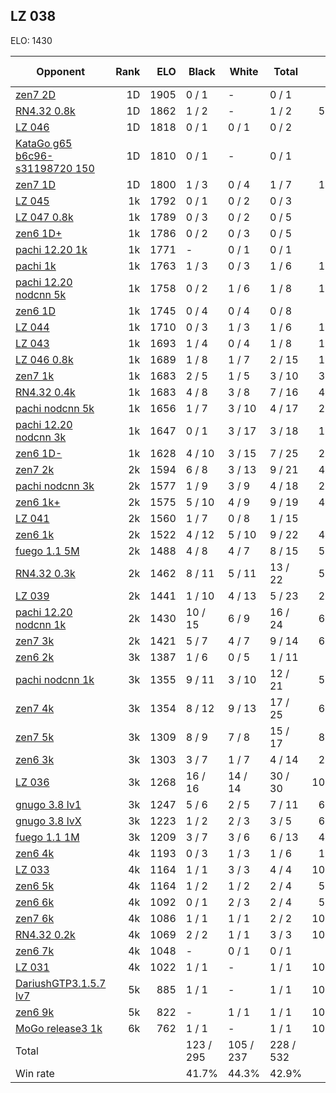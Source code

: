 ## LZ 038 ##

ELO: 1430

Opponent | Rank | ELO | Black | White | Total | Win rate
---------|-----:|----:|-------|-------|-------|-------:
[zen7 2D](zen7%202D.md) | 1D | 1905 | 0 / 1 | - | 0 / 1 | 0.0%
[RN4.32 0.8k](RN4.32%200.8k.md) | 1D | 1862 | 1 / 2 | - | 1 / 2 | 50.0%
[LZ 046](LZ%20046.md) | 1D | 1818 | 0 / 1 | 0 / 1 | 0 / 2 | 0.0%
[KataGo g65 b6c96-s31198720 150](KataGo%20g65%20b6c96-s31198720%20150.md) | 1D | 1810 | 0 / 1 | - | 0 / 1 | 0.0%
[zen7 1D](zen7%201D.md) | 1D | 1800 | 1 / 3 | 0 / 4 | 1 / 7 | 14.3%
[LZ 045](LZ%20045.md) | 1k | 1792 | 0 / 1 | 0 / 2 | 0 / 3 | 0.0%
[LZ 047 0.8k](LZ%20047%200.8k.md) | 1k | 1789 | 0 / 3 | 0 / 2 | 0 / 5 | 0.0%
[zen6 1D+](zen6%201D+.md) | 1k | 1786 | 0 / 2 | 0 / 3 | 0 / 5 | 0.0%
[pachi 12.20 1k](pachi%2012.20%201k.md) | 1k | 1771 | - | 0 / 1 | 0 / 1 | 0.0%
[pachi 1k](pachi%201k.md) | 1k | 1763 | 1 / 3 | 0 / 3 | 1 / 6 | 16.7%
[pachi 12.20 nodcnn 5k](pachi%2012.20%20nodcnn%205k.md) | 1k | 1758 | 0 / 2 | 1 / 6 | 1 / 8 | 12.5%
[zen6 1D](zen6%201D.md) | 1k | 1745 | 0 / 4 | 0 / 4 | 0 / 8 | 0.0%
[LZ 044](LZ%20044.md) | 1k | 1710 | 0 / 3 | 1 / 3 | 1 / 6 | 16.7%
[LZ 043](LZ%20043.md) | 1k | 1693 | 1 / 4 | 0 / 4 | 1 / 8 | 12.5%
[LZ 046 0.8k](LZ%20046%200.8k.md) | 1k | 1689 | 1 / 8 | 1 / 7 | 2 / 15 | 13.3%
[zen7 1k](zen7%201k.md) | 1k | 1683 | 2 / 5 | 1 / 5 | 3 / 10 | 30.0%
[RN4.32 0.4k](RN4.32%200.4k.md) | 1k | 1683 | 4 / 8 | 3 / 8 | 7 / 16 | 43.8%
[pachi nodcnn 5k](pachi%20nodcnn%205k.md) | 1k | 1656 | 1 / 7 | 3 / 10 | 4 / 17 | 23.5%
[pachi 12.20 nodcnn 3k](pachi%2012.20%20nodcnn%203k.md) | 1k | 1647 | 0 / 1 | 3 / 17 | 3 / 18 | 16.7%
[zen6 1D-](zen6%201D-.md) | 1k | 1628 | 4 / 10 | 3 / 15 | 7 / 25 | 28.0%
[zen7 2k](zen7%202k.md) | 2k | 1594 | 6 / 8 | 3 / 13 | 9 / 21 | 42.9%
[pachi nodcnn 3k](pachi%20nodcnn%203k.md) | 2k | 1577 | 1 / 9 | 3 / 9 | 4 / 18 | 22.2%
[zen6 1k+](zen6%201k+.md) | 2k | 1575 | 5 / 10 | 4 / 9 | 9 / 19 | 47.4%
[LZ 041](LZ%20041.md) | 2k | 1560 | 1 / 7 | 0 / 8 | 1 / 15 | 6.7%
[zen6 1k](zen6%201k.md) | 2k | 1522 | 4 / 12 | 5 / 10 | 9 / 22 | 40.9%
[fuego 1.1 5M](fuego%201.1%205M.md) | 2k | 1488 | 4 / 8 | 4 / 7 | 8 / 15 | 53.3%
[RN4.32 0.3k](RN4.32%200.3k.md) | 2k | 1462 | 8 / 11 | 5 / 11 | 13 / 22 | 59.1%
[LZ 039](LZ%20039.md) | 2k | 1441 | 1 / 10 | 4 / 13 | 5 / 23 | 21.7%
[pachi 12.20 nodcnn 1k](pachi%2012.20%20nodcnn%201k.md) | 2k | 1430 | 10 / 15 | 6 / 9 | 16 / 24 | 66.7%
[zen7 3k](zen7%203k.md) | 2k | 1421 | 5 / 7 | 4 / 7 | 9 / 14 | 64.3%
[zen6 2k](zen6%202k.md) | 3k | 1387 | 1 / 6 | 0 / 5 | 1 / 11 | 9.1%
[pachi nodcnn 1k](pachi%20nodcnn%201k.md) | 3k | 1355 | 9 / 11 | 3 / 10 | 12 / 21 | 57.1%
[zen7 4k](zen7%204k.md) | 3k | 1354 | 8 / 12 | 9 / 13 | 17 / 25 | 68.0%
[zen7 5k](zen7%205k.md) | 3k | 1309 | 8 / 9 | 7 / 8 | 15 / 17 | 88.2%
[zen6 3k](zen6%203k.md) | 3k | 1303 | 3 / 7 | 1 / 7 | 4 / 14 | 28.6%
[LZ 036](LZ%20036.md) | 3k | 1268 | 16 / 16 | 14 / 14 | 30 / 30 | 100.0%
[gnugo 3.8 lv1](gnugo%203.8%20lv1.md) | 3k | 1247 | 5 / 6 | 2 / 5 | 7 / 11 | 63.6%
[gnugo 3.8 lvX](gnugo%203.8%20lvX.md) | 3k | 1223 | 1 / 2 | 2 / 3 | 3 / 5 | 60.0%
[fuego 1.1 1M](fuego%201.1%201M.md) | 3k | 1209 | 3 / 7 | 3 / 6 | 6 / 13 | 46.2%
[zen6 4k](zen6%204k.md) | 4k | 1193 | 0 / 3 | 1 / 3 | 1 / 6 | 16.7%
[LZ 033](LZ%20033.md) | 4k | 1164 | 1 / 1 | 3 / 3 | 4 / 4 | 100.0%
[zen6 5k](zen6%205k.md) | 4k | 1164 | 1 / 2 | 1 / 2 | 2 / 4 | 50.0%
[zen6 6k](zen6%206k.md) | 4k | 1092 | 0 / 1 | 2 / 3 | 2 / 4 | 50.0%
[zen7 6k](zen7%206k.md) | 4k | 1086 | 1 / 1 | 1 / 1 | 2 / 2 | 100.0%
[RN4.32 0.2k](RN4.32%200.2k.md) | 4k | 1069 | 2 / 2 | 1 / 1 | 3 / 3 | 100.0%
[zen6 7k](zen6%207k.md) | 4k | 1048 | - | 0 / 1 | 0 / 1 | 0.0%
[LZ 031](LZ%20031.md) | 4k | 1022 | 1 / 1 | - | 1 / 1 | 100.0%
[DariushGTP3.1.5.7 lv7](DariushGTP3.1.5.7%20lv7.md) | 5k | 885 | 1 / 1 | - | 1 / 1 | 100.0%
[zen6 9k](zen6%209k.md) | 5k | 822 | - | 1 / 1 | 1 / 1 | 100.0%
[MoGo release3 1k](MoGo%20release3%201k.md) | 6k | 762 | 1 / 1 | - | 1 / 1 | 100.0%
Total | | | 123 / 295 | 105 / 237 | 228 / 532 | 
Win rate| | | 41.7% | 44.3% | 42.9% | 
